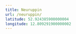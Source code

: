 ```yaml
---
title: Neuruppin
url: /neuruppin/
latitude: 52.924385900000004
longitude: 12.809291900000002
---
```

